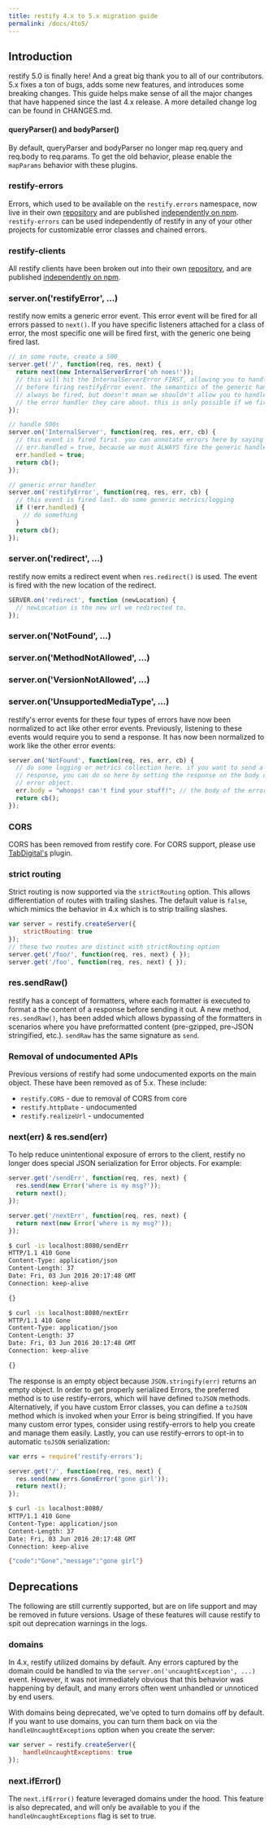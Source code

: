 ```yaml
---
title: restify 4.x to 5.x migration guide
permalink: /docs/4to5/
---
```



## Introduction

restify 5.0 is finally here! And a great big thank you to all of our
contributors. 5.x fixes a ton of bugs, adds some new features, and introduces
some breaking changes. This guide helps make sense of all the major changes
that have happened since the last 4.x release. A more detailed change log can
be found in CHANGES.md.


#### queryParser() and bodyParser()

By default, queryParser and bodyParser no longer map req.query and req.body to
req.params. To get the old behavior, please enable the `mapParams` behavior
with these plugins.


### restify-errors

Errors, which used to be available on the `restify.errors` namespace, now live
in their own [repository](https://github.com/restify/errors) and are published
[independently on npm](https://www.npmjs.com/package/restify-errors).
`restify-errors` can be used independently of restify in any of your other
projects for customizable error classes and chained errors.


### restify-clients

All restify clients have been broken out into their own
[repository](https://github.com/restify/clients), and are published
[independently on npm](https://www.npmjs.com/package/restify-clients).


### server.on('restifyError', ...)

restify now emits a generic error event. This error event will be fired for all
errors passed to `next()`. If you have specific listeners attached for a class
of error, the most specific one will be fired first, with the generic one being
fired last.

```js
// in some route, create a 500
server.get('/', function(req, res, next) {
  return next(new InternalServerError('oh noes!'));
  // this will hit the InternalServerError FIRST, allowing you to handle it some fashion,
  // before firing restifyError event. the semantics of the generic handler means it should
  // always be fired, but doesn't mean we shouldn't allow you to handle it first within
  // the error handler they care about. this is only possible if we fire events in serial.
});

// handle 500s
server.on('InternalServer', function(req, res, err, cb) {
  // this event is fired first. you can annotate errors here by saying
  // err.handled = true, because we must ALWAYS fire the generic handler after.
  err.handled = true;
  return cb();
});

// generic error handler
server.on('restifyError', function(req, res, err, cb) {
  // this event is fired last. do some generic metrics/logging
  if (!err.handled) {
    // do something
  }
  return cb();
});
```

### server.on('redirect', ...)

restify now emits a redirect event when `res.redirect()` is used. The event is
fired with the new location of the redirect.

```js
SERVER.on('redirect', function (newLocation) {
  // newLocation is the new url we redirected to.
});
```

### server.on('NotFound', ...)
### server.on('MethodNotAllowed', ...)
### server.on('VersionNotAllowed', ...)
### server.on('UnsupportedMediaType', ...)

restify's error events for these four types of errors have now been normalized
to act like other error events. Previously, listening to these events would
require you to send a response. It has now been normalized to work like the
other error events:

```js
server.on('NotFound', function(req, res, err, cb) {
  // do some logging or metrics collection here. if you want to send a custom
  // response, you can do so here by setting the response on the body of the
  // error object.
  err.body = "whoops! can't find your stuff!"; // the body of the error becomes the response
  return cb();
});
```


### CORS

CORS has been removed from restify core. For CORS support, please use
[TabDigital's](https://github.com/TabDigital/restify-cors-middleware) plugin.

### strict routing

Strict routing is now supported via the `strictRouting` option. This allows
differentiation of routes with trailing slashes. The default value is `false`,
which mimics the behavior in 4.x which is to strip trailing slashes.

```js
var server = restify.createServer({
    strictRouting: true
});
// these two routes are distinct with strictRouting option
server.get('/foo/', function(req, res, next) { });
server.get('/foo', function(req, res, next) { });
```


### res.sendRaw()

restify has a concept of formatters, where each formatter is executed to format
a the content of a response before sending it out. A new method,
`res.sendRaw()`, has been added which allows bypassing of the formatters in
scenarios where you have preformatted content (pre-gzipped, pre-JSON
stringified, etc.). `sendRaw` has the same signature as `send`.


### Removal of undocumented APIs

Previous versions of restify had some undocumented exports on the main object.
These have been removed as of 5.x. These include:

* `restify.CORS` - due to removal of CORS from core
* `restify.httpDate` - undocumented
* `restify.realizeUrl` - undocumented


### next(err) & res.send(err)

To help reduce unintentional exposure of errors to the client, restify no
longer does special JSON serialization for Error objects. For example:

```js
server.get('/sendErr', function(req, res, next) {
  res.send(new Error('where is my msg?'));
  return next();
});

server.get('/nextErr', function(req, res, next) {
  return next(new Error('where is my msg?'));
});
```

```sh
$ curl -is localhost:8080/sendErr
HTTP/1.1 410 Gone
Content-Type: application/json
Content-Length: 37
Date: Fri, 03 Jun 2016 20:17:48 GMT
Connection: keep-alive

{}

$ curl -is localhost:8080/nextErr
HTTP/1.1 410 Gone
Content-Type: application/json
Content-Length: 37
Date: Fri, 03 Jun 2016 20:17:48 GMT
Connection: keep-alive

{}
```

The response is an empty object because `JSON.stringify(err)` returns an empty
object. In order to get properly serialized Errors, the preferred method is to
use restify-errors, which will have defined `toJSON` methods. Alternatively,
if you have custom Error classes, you can define a `toJSON` method which is
invoked when your Error is being stringified. If you have many custom error
types, consider using restify-errors to help you create and manage them easily.
Lastly, you can use restify-errors to opt-in to automatic `toJSON`
serialization:

```js
var errs = require('restify-errors');

server.get('/', function(req, res, next) {
  res.send(new errs.GoneError('gone girl'));
  return next();
});
```

```sh
$ curl -is localhost:8080/
HTTP/1.1 410 Gone
Content-Type: application/json
Content-Length: 37
Date: Fri, 03 Jun 2016 20:17:48 GMT
Connection: keep-alive

{"code":"Gone","message":"gone girl"}
```

## Deprecations

The following are still currently supported, but are on life support and may be
removed in future versions. Usage of these features will cause restify to spit
out deprecation warnings in the logs.


### domains

In 4.x, restify utilized domains by default. Any errors captured by the domain
could be handled to via the `server.on('uncaughtException', ...)` event.
However, it was not immediately obvious that this behavior was happening by
default, and many errors often went unhandled or unnoticed by end users.

With domains being deprecated, we've opted to turn domains off by default. If
you want to use domains, you can turn them back on via the
`handleUncaughtExceptions` option when you create the server:

```js
var server = restify.createServer({
    handleUncaughtExceptions: true
});
```

### next.ifError()

The `next.ifError()` feature leveraged domains under the hood. This feature is
also deprecated, and will only be available to you if the
`handleUncaughtExceptions` flag is set to true.
